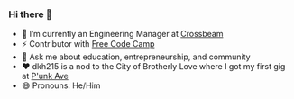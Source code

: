 ### Hi there 👋

- 🔭 I’m currently an Engineering Manager at [Crossbeam](https://www.crossbeam.com/)
- ⚡ Contributor with [Free Code Camp](https://www.freecodecamp.org/news/mornings-nights-and-weekends-how-i-changed-careers-and-became-a-programmer-197ce46ccc1c)
- 👋 Ask me about education, entrepreneurship, and community
- ❤️ dkh215 is a nod to the City of Brotherly Love where I got my first gig at [P'unk Ave](https://punkave.com/)
- 😄 Pronouns: He/Him

<!--
**dkh215/dkh215** is a ✨ _special_ ✨ repository because its `README.md` (this file) appears on your GitHub profile.

Here are some ideas to get you started:

- 🔭 I’m currently working on ...
- 🌱 I’m currently learning ...
- 👯 I’m looking to collaborate on ...
- 🤔 I’m looking for help with ...
- 💬 Ask me about ...
- 📫 How to reach me: ...
- 😄 Pronouns: ...
-->
